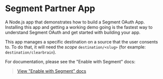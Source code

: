 # Segment Partner App

A Node.js app that demonstrates how to build a Segment OAuth App. Installing this app and getting a working demo going is the fastest way to understand Segment OAuth and get started with building your app.

This app manages a specific destination on a source that the user consents to. To do that, it will need the _scope_ `destination/<slug>` (for example: `destination/clearbrain`).

For documentation, please see the "Enable with Segment" docs:

> [View "Enable with Segment" docs](https://segment.com/docs/partners/enable-with-segment/)
